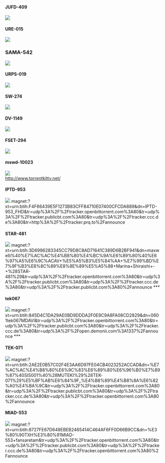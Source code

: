 #### JUFD-409
![](http://ww1.sinaimg.cn/bmiddle/dd412be4gw1f052va0jkqg20b4069hdt.gif)

#### URE-015
![](http://ww4.sinaimg.cn/bmiddle/0065fOO7gw1f04iyzvti7g30ak05xx6q.gif)

### SAMA-542
![](http://ww4.sinaimg.cn/bmiddle/0065fOO7gw1f04j1ru8alg30b0066hdv.gif)

#### URPS-019  
![](http://ww2.sinaimg.cn/bmiddle/3e3666efjw1ezj9sbd36rg20b4069u0z.gif)

#### SW-274  
![](http://ww3.sinaimg.cn/bmiddle/d45add4ajw1ezvgi5jqymg209w05kx6q.gif)

#### DV-1149  
![](http://ww3.sinaimg.cn/bmiddle/94525930jw1ezuk0n9q9mg205k03i47y.gif)

#### FSET-294  
![](http://ww3.sinaimg.cn/bmiddle/5f5eb01fgw1ezxjtj1kz1j21be0qo0zb.jpg)

#### mswd-10023
![](http://img1.chouti.com/group14/M03/F1/26/wKgCQVZyuxC3jsJTAAfbmJ0MpdQ482.gif)  
http://www.torrentkitty.net/

#### IPTD-953
<img src='http://ww1.sinaimg.cn/orj480/736f0c7ejw1exb39bdr73j20no0dcjtb.jpg' />  
magnet:?xt=urn:btih:F4F66439E5F1273B83CFF84710E07400CFCDA889&dn=IPTD-953_FHD&tr=udp%3A%2F%2Ftracker.openbittorrent.com%3A80&tr=udp%3A%2F%2Ftracker.publicbt.com%3A80&tr=udp%3A%2F%2Ftracker.ccc.de%3A80&tr=http%3A%2F%2Ftracker.prq.to%2Fannounce

#### STAR-481  
<img src='http://ww3.sinaimg.cn/bmiddle/d45add4ajw1ezkdgkuqzvg208w0507wh.gif' />  
magnet:?xt=urn:btih:3D6996283345CC79D8C8AD71641C389D6B2BF941&dn=maxwelli%40%E7%AC%AC%E4%B8%80%E4%BC%9A%E6%89%80%40%E6%97%A5%E6%9C%ACAV+%E5%A5%B3%E5%84%AA+%E7%99%BD%E7%9F%B3%E8%8C%89%E8%8E%89%E5%A5%88+Marina+Shiraishi+-+%28STAR-481%29&tr=udp%3A%2F%2Ftracker.openbittorrent.com%3A80&tr=udp%3A%2F%2Ftracker.publicbt.com%3A80&tr=udp%3A%2F%2Ftracker.ccc.de%3A80&tr=udp%3A%2F%2Ftracker.publicbt.com%3A80%2Fannounce
***

#### tek067
<img src='http://ww1.sinaimg.cn/large/e3552a8bgw1ezjf1gmprxg20b405whdt.gif' />  
magnet:?xt=urn:btih:845D4C1DA29AE0BD9DDDA2F0E9C9A8FA08CD2829&dn=0601tek067MDAVI&tr=udp%3A%2F%2Ftracker.openbittorrent.com%3A80&tr=udp%3A%2F%2Ftracker.publicbt.com%3A80&tr=udp%3A%2F%2Ftracker.ccc.de%3A80&tr=udp%3A%2F%2Fopen.demonii.com%3A1337%2Fannounce
***

#### TEK-071
<img src='http://ww4.sinaimg.cn/large/7a82bce9jw1ezjz6vzy2dg20b4068hdt.jpg' />  
magnet:?xt=urn:btih:2AE2E0B57C02F4E3AA6D97FE04CB4023252ACCAD&dn=%E7%AC%AC%E4%B8%80%E6%9C%83%E6%89%80%E6%96%B0%E7%89%87%40SIS001%40%28MUTEKI%29%28TEK-071%29%E5%BF%AB%E6%84%9F_%E4%B8%89%E4%B8%8A%E6%82%A0%E4%BA%9C&tr=udp%3A%2F%2Ftracker.openbittorrent.com%3A80&tr=udp%3A%2F%2Ftracker.publicbt.com%3A80&tr=udp%3A%2F%2Ftracker.ccc.de%3A80&tr=udp%3A%2F%2Ftracker.openbittorrent.com%3A80%2Fannounce

#### MIAD-553
<img src='http://ww3.sinaimg.cn/bmiddle/dd412be4gw1eznf3dwsyxg20ao060u0x.gif' />  
magnet:?xt=urn:btih:8727FE67D648EBEB2465414C464AF6FF0D66B9CC&dn=%E3%80%90TXH%E3%80%91MIAD-553+fansaretam&tr=udp%3A%2F%2Ftracker.openbittorrent.com%3A80&tr=udp%3A%2F%2Ftracker.publicbt.com%3A80&tr=udp%3A%2F%2Ftracker.ccc.de%3A80&tr=udp%3A%2F%2Ftracker.openbittorrent.com%3A80%2Fannounce
